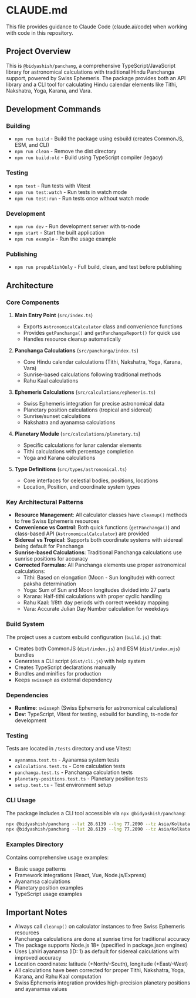 # CLAUDE.md

This file provides guidance to Claude Code (claude.ai/code) when working with code in this repository.

## Project Overview

This is `@bidyashish/panchang`, a comprehensive TypeScript/JavaScript library for astronomical calculations with traditional Hindu Panchanga support, powered by Swiss Ephemeris. The package provides both an API library and a CLI tool for calculating Hindu calendar elements like Tithi, Nakshatra, Yoga, Karana, and Vara.

## Development Commands

### Building
- `npm run build` - Build the package using esbuild (creates CommonJS, ESM, and CLI)
- `npm run clean` - Remove the dist directory
- `npm run build:old` - Build using TypeScript compiler (legacy)

### Testing
- `npm test` - Run tests with Vitest
- `npm run test:watch` - Run tests in watch mode  
- `npm run test:run` - Run tests once without watch mode

### Development
- `npm run dev` - Run development server with ts-node
- `npm start` - Start the built application
- `npm run example` - Run the usage example

### Publishing
- `npm run prepublishOnly` - Full build, clean, and test before publishing

## Architecture

### Core Components

1. **Main Entry Point** (`src/index.ts`)
   - Exports `AstronomicalCalculator` class and convenience functions
   - Provides `getPanchanga()` and `getPanchangaReport()` for quick use
   - Handles resource cleanup automatically

2. **Panchanga Calculations** (`src/panchanga/index.ts`)
   - Core Hindu calendar calculations (Tithi, Nakshatra, Yoga, Karana, Vara)
   - Sunrise-based calculations following traditional methods
   - Rahu Kaal calculations

3. **Ephemeris Calculations** (`src/calculations/ephemeris.ts`)
   - Swiss Ephemeris integration for precise astronomical data
   - Planetary position calculations (tropical and sidereal)
   - Sunrise/sunset calculations
   - Nakshatra and ayanamsa calculations

4. **Planetary Module** (`src/calculations/planetary.ts`) 
   - Specific calculations for lunar calendar elements
   - Tithi calculations with percentage completion
   - Yoga and Karana calculations

5. **Type Definitions** (`src/types/astronomical.ts`)
   - Core interfaces for celestial bodies, positions, locations
   - Location, Position, and coordinate system types

### Key Architectural Patterns

- **Resource Management**: All calculator classes have `cleanup()` methods to free Swiss Ephemeris resources
- **Convenience vs Control**: Both quick functions (`getPanchanga()`) and class-based API (`AstronomicalCalculator`) are provided
- **Sidereal vs Tropical**: Supports both coordinate systems with sidereal being default for Panchanga
- **Sunrise-based Calculations**: Traditional Panchanga calculations use sunrise positions for accuracy
- **Corrected Formulas**: All Panchanga elements use proper astronomical calculations:
  - Tithi: Based on elongation (Moon - Sun longitude) with correct paksha determination
  - Yoga: Sum of Sun and Moon longitudes divided into 27 parts
  - Karana: Half-tithi calculations with proper cyclic handling
  - Rahu Kaal: 1/8th day periods with correct weekday mapping
  - Vara: Accurate Julian Day Number calculation for weekdays

### Build System

The project uses a custom esbuild configuration (`build.js`) that:
- Creates both CommonJS (`dist/index.js`) and ESM (`dist/index.mjs`) bundles
- Generates a CLI script (`dist/cli.js`) with help system
- Creates TypeScript declarations manually
- Bundles and minifies for production
- Keeps `swisseph` as external dependency

### Dependencies

- **Runtime**: `swisseph` (Swiss Ephemeris for astronomical calculations)
- **Dev**: TypeScript, Vitest for testing, esbuild for bundling, ts-node for development

### Testing

Tests are located in `/tests` directory and use Vitest:
- `ayanamsa.test.ts` - Ayanamsa system tests
- `calculations.test.ts` - Core calculation tests  
- `panchanga.test.ts` - Panchanga calculation tests
- `planetary-positions.test.ts` - Planetary position tests
- `setup.test.ts` - Test environment setup

### CLI Usage

The package includes a CLI tool accessible via `npx @bidyashish/panchang`:
```bash
npx @bidyashish/panchang --lat 28.6139 --lng 77.2090 --tz Asia/Kolkata
npx @bidyashish/panchang --lat 28.6139 --lng 77.2090 --tz Asia/Kolkata --format json
```

### Examples Directory

Contains comprehensive usage examples:
- Basic usage patterns
- Framework integrations (React, Vue, Node.js/Express)
- Ayanamsa calculations
- Planetary position examples
- TypeScript usage examples

## Important Notes

- Always call `cleanup()` on calculator instances to free Swiss Ephemeris resources
- Panchanga calculations are done at sunrise time for traditional accuracy
- The package supports Node.js 18+ (specified in package.json engines)
- Uses Lahiri ayanamsa (ID: 1) as default for sidereal calculations with improved accuracy
- Location coordinates: latitude (+North/-South), longitude (+East/-West)
- All calculations have been corrected for proper Tithi, Nakshatra, Yoga, Karana, and Rahu Kaal computation
- Swiss Ephemeris integration provides high-precision planetary positions and ayanamsa values